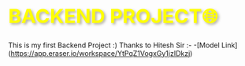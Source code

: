 <h1 style= "color : yellow; font-size: 40px; text-shadow:3px 3px 5px rgba(106, 99, 63, 0.5)">BACKEND PROJECT🌐</h1>



This is my first Backend Project :) Thanks to Hitesh Sir :-
-[Model Link] (https://app.eraser.io/workspace/YtPqZ1VogxGy1jzIDkzj)
